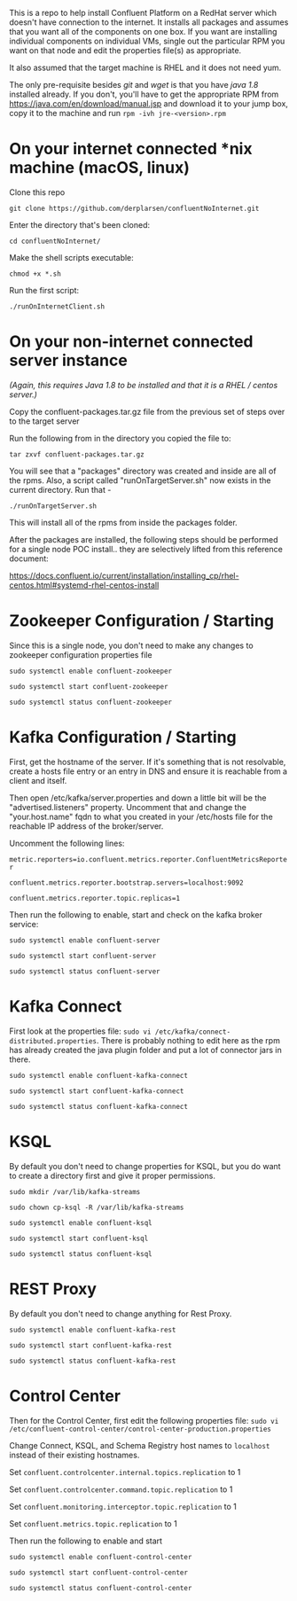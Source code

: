 
This is a repo to help install Confluent Platform on a RedHat server which doesn't have connection to the internet. It installs all packages and assumes that you want all of the components on one box. If you want are installing individual components on individual VMs, single out the particular RPM you want on that node and edit the properties file(s) as appropriate.

It also assumed that the target machine is RHEL and it does not need yum.

The only pre-requisite besides *git* and *wget* is that you have *java 1.8* installed already. If you don't, you'll have to get the appropriate RPM from https://java.com/en/download/manual.jsp and download it to your jump box, copy it to the machine and run `rpm -ivh jre-<version>.rpm`

# On your internet connected \*nix machine (macOS, linux)

Clone this repo

```git clone https://github.com/derplarsen/confluentNoInternet.git```

Enter the directory that's been cloned:

```cd confluentNoInternet/```

Make the shell scripts executable:

```chmod +x *.sh```

Run the first script:

```./runOnInternetClient.sh```

# On your non-internet connected server instance

*(Again, this requires Java 1.8 to be installed and that it is a RHEL / centos server.)*

Copy the confluent-packages.tar.gz file from the previous set of steps over to the target server

Run the following from in the directory you copied the file to:

`tar zxvf confluent-packages.tar.gz`

You will see that a "packages" directory was created and inside are all of the rpms. Also, a script called "runOnTargetServer.sh" now exists in the current directory. Run that -

`./runOnTargetServer.sh`

This will install all of the rpms from inside the packages folder.

After the packages are installed, the following steps should be performed for a single node POC install.. they are selectively lifted from this reference document:

https://docs.confluent.io/current/installation/installing_cp/rhel-centos.html#systemd-rhel-centos-install

# Zookeeper Configuration / Starting

Since this is a single node, you don't need to make any changes to zookeeper configuration properties file

`sudo systemctl enable confluent-zookeeper`

`sudo systemctl start confluent-zookeeper`

`sudo systemctl status confluent-zookeeper`

# Kafka Configuration / Starting

First, get the hostname of the server. If it's something that is not resolvable, create a hosts file entry or an entry in DNS and ensure it is reachable from a client and itself. 

Then open /etc/kafka/server.properties and down a little bit will be the "advertised.listeners" property. Uncomment that and change the "your.host.name" fqdn to what you created in your /etc/hosts file for the reachable IP address of the broker/server.

Uncomment the following lines:

`metric.reporters=io.confluent.metrics.reporter.ConfluentMetricsReporter`

`confluent.metrics.reporter.bootstrap.servers=localhost:9092`

`confluent.metrics.reporter.topic.replicas=1`


Then run the following to enable, start and check on the kafka broker service:

`sudo systemctl enable confluent-server`

`sudo systemctl start confluent-server`

`sudo systemctl status confluent-server`

# Kafka Connect

First look at the properties file:  `sudo vi /etc/kafka/connect-distributed.properties`. There is probably nothing to edit here as the rpm has already created the java plugin folder and put a lot of connector jars in there.

`sudo systemctl enable confluent-kafka-connect`

`sudo systemctl start confluent-kafka-connect`

`sudo systemctl status confluent-kafka-connect`

# KSQL

By default you don't need to change properties for KSQL, but you do want to create a directory first and give it proper permissions.

`sudo mkdir /var/lib/kafka-streams`

`sudo chown cp-ksql -R /var/lib/kafka-streams`

`sudo systemctl enable confluent-ksql`

`sudo systemctl start confluent-ksql`

`sudo systemctl status confluent-ksql`

# REST Proxy

By default you don't need to change anything for Rest Proxy. 

`sudo systemctl enable confluent-kafka-rest`

`sudo systemctl start confluent-kafka-rest`

`sudo systemctl status confluent-kafka-rest`

# Control Center

Then for the Control Center, first edit the following properties file:
`sudo vi /etc/confluent-control-center/control-center-production.properties`

Change Connect, KSQL, and Schema Registry host names to `localhost` instead of their existing hostnames.

Set `confluent.controlcenter.internal.topics.replication` to 1

Set `confluent.controlcenter.command.topic.replication` to 1

Set `confluent.monitoring.interceptor.topic.replication` to 1

Set `confluent.metrics.topic.replication` to 1

Then run the following to enable and start

`sudo systemctl enable confluent-control-center`

`sudo systemctl start confluent-control-center`

`sudo systemctl status confluent-control-center`

